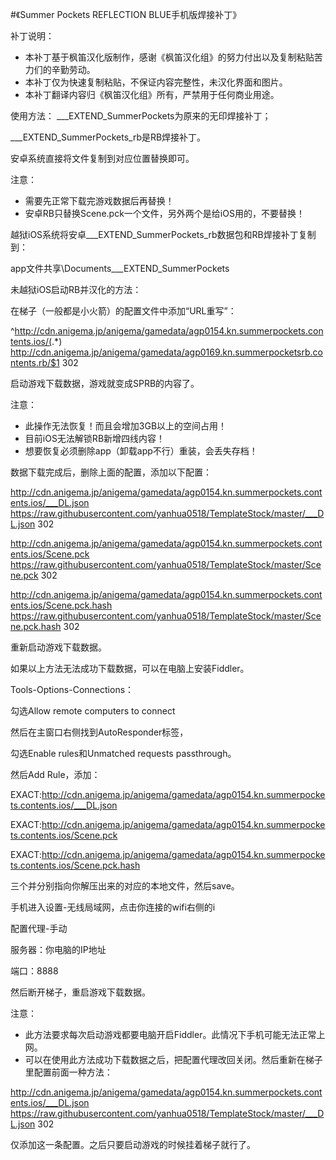 #《Summer Pockets REFLECTION BLUE手机版焊接补丁》

补丁说明：
 * 本补丁基于枫笛汉化版制作，感谢《枫笛汉化组》的努力付出以及复制粘贴苦力们的辛勤劳动。
 * 本补丁仅为快速复制粘贴，不保证内容完整性，未汉化界面和图片。
 * 本补丁翻译内容归《枫笛汉化组》所有，严禁用于任何商业用途。

使用方法：
___EXTEND_SummerPockets为原来的无印焊接补丁；

___EXTEND_SummerPockets_rb是RB焊接补丁。

安卓系统直接将文件复制到对应位置替换即可。

注意：
 * 需要先正常下载完游戏数据后再替换！
 * 安卓RB只替换Scene.pck一个文件，另外两个是给iOS用的，不要替换！

越狱iOS系统将安卓___EXTEND_SummerPockets_rb数据包和RB焊接补丁复制到：

app文件共享\Documents\___EXTEND_SummerPockets


未越狱iOS启动RB并汉化的方法：

在梯子（一般都是小火箭）的配置文件中添加“URL重写”：

^http://cdn.anigema.jp/anigema/gamedata/agp0154.kn.summerpockets.contents.ios/(.*) http://cdn.anigema.jp/anigema/gamedata/agp0169.kn.summerpocketsrb.contents.rb/$1 302

启动游戏下载数据，游戏就变成SPRB的内容了。

注意：
 * 此操作无法恢复！而且会增加3GB以上的空间占用！
 * 目前iOS无法解锁RB新增四线内容！
 * 想要恢复必须删除app（卸载app不行）重装，会丢失存档！

数据下载完成后，删除上面的配置，添加以下配置：

http://cdn.anigema.jp/anigema/gamedata/agp0154.kn.summerpockets.contents.ios/___DL.json https://raw.githubusercontent.com/yanhua0518/TemplateStock/master/___DL.json 302

http://cdn.anigema.jp/anigema/gamedata/agp0154.kn.summerpockets.contents.ios/Scene.pck https://raw.githubusercontent.com/yanhua0518/TemplateStock/master/Scene.pck 302

http://cdn.anigema.jp/anigema/gamedata/agp0154.kn.summerpockets.contents.ios/Scene.pck.hash https://raw.githubusercontent.com/yanhua0518/TemplateStock/master/Scene.pck.hash 302

重新启动游戏下载数据。

如果以上方法无法成功下载数据，可以在电脑上安装Fiddler。

Tools-Options-Connections：

勾选Allow remote computers to connect

然后在主窗口右侧找到AutoResponder标签，

勾选Enable rules和Unmatched requests passthrough。

然后Add Rule，添加：

EXACT:http://cdn.anigema.jp/anigema/gamedata/agp0154.kn.summerpockets.contents.ios/___DL.json

EXACT:http://cdn.anigema.jp/anigema/gamedata/agp0154.kn.summerpockets.contents.ios/Scene.pck

EXACT:http://cdn.anigema.jp/anigema/gamedata/agp0154.kn.summerpockets.contents.ios/Scene.pck.hash

三个并分别指向你解压出来的对应的本地文件，然后save。

手机进入设置-无线局域网，点击你连接的wifi右侧的i

配置代理-手动

服务器：你电脑的IP地址

端口：8888

然后断开梯子，重启游戏下载数据。

注意：
 * 此方法要求每次启动游戏都要电脑开启Fiddler。此情况下手机可能无法正常上网。
 * 可以在使用此方法成功下载数据之后，把配置代理改回关闭。然后重新在梯子里配置前面一种方法：
 
http://cdn.anigema.jp/anigema/gamedata/agp0154.kn.summerpockets.contents.ios/___DL.json https://raw.githubusercontent.com/yanhua0518/TemplateStock/master/___DL.json 302

仅添加这一条配置。之后只要启动游戏的时候挂着梯子就行了。

